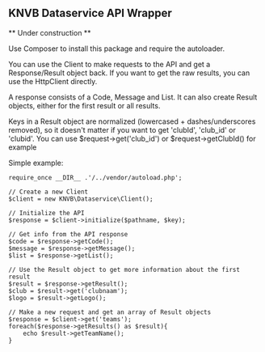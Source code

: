 ## KNVB Dataservice API Wrapper

** Under construction **

Use Composer to install this package and require the autoloader.

You can use the Client to make requests to the API and get a Response/Result object back.
If you want to get the raw results, you can use the HttpClient directly.

A response consists of a Code, Message and List. It can also create Result objects,
either for the first result or all results.

Keys in a Result object are normalized (lowercased + dashes/underscores removed),
so it doesn't matter if you want to get 'clubId', 'club_id' or 'clubid'.
You can use $request->get('club_id') or $request->getClubId() for example

Simple example:

    require_once __DIR__ .'/../vendor/autoload.php';

    // Create a new Client
    $client = new KNVB\Dataservice\Client();

    // Initialize the API
    $response = $client->initialize($pathname, $key);

    // Get info from the API response
    $code = $response->getCode();
    $message = $response->getMessage();
    $list = $response->getList();

    // Use the Result object to get more information about the first result
    $result = $response->getResult();
    $club = $result->get('clubnaam');
    $logo = $result->getLogo();

    // Make a new request and get an array of Result objects
    $response = $client->get('teams');
    foreach($response->getResults() as $result){
        echo $result->getTeamName();
    }
